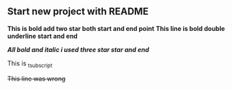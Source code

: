 ## Start new project with README

**This is bold add two star both start and end point**
__This line is bold double underline start and end__

***All bold and italic i used three star star and end***

This is <sub>tsubscript</sub>

~~This line was wrong~~


